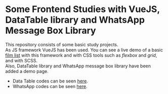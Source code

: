 # Some Frontend Studies with VueJS, DataTable library and WhatsApp Message Box Library
This repository consists of some basic study projects.  
As JS framework VueJS has been used. You can see a live demo of a basic [film list]( https://jokerinya2013.github.io/listingDataTableWhatsApp/) with this framework and with CSS tools such as _flexbox_ and _grid_, and with SCSS.  
Also, DataTable library and WhatsApp message box library have been added a demo page. 
 - Data Table codes can be seen [here](https://github.com/jokerinya2013/listingDataTableWhatsApp/tree/master/dataTableSort).
 - WhatsApp codes can be seen [here](https://github.com/jokerinya2013/listingDataTableWhatsApp/tree/master/whatsApp-Vue).
